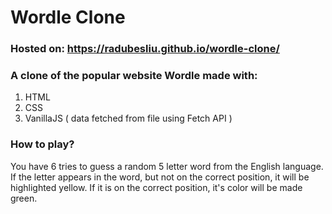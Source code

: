 # Wordle Clone

### Hosted on: https://radubesliu.github.io/wordle-clone/

### A clone of the popular website Wordle made with:
1. HTML
2. CSS
3. VanillaJS ( data fetched from file using Fetch API )

### How to play?
You have 6 tries to guess a random 5 letter word from the English language.
If the letter appears in the word, but not on the correct position, it will be highlighted yellow.
If it is on the correct position, it's color will be made green.
